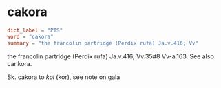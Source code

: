 # cakora

``` toml
dict_label = "PTS"
word = "cakora"
summary = "the francolin partridge (Perdix rufa) Ja.v.416; Vv"
```

the francolin partridge (Perdix rufa) Ja.v.416; Vv.35#8 Vv\-a.163. See also cankora.

Sk. cakora to *kol* (kor), see note on gala

